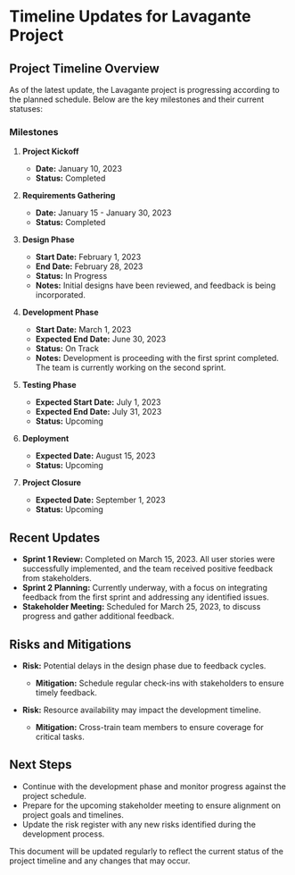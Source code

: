 # Timeline Updates for Lavagante Project

## Project Timeline Overview

As of the latest update, the Lavagante project is progressing according to the planned schedule. Below are the key milestones and their current statuses:

### Milestones

1. **Project Kickoff**
   - **Date:** January 10, 2023
   - **Status:** Completed

2. **Requirements Gathering**
   - **Date:** January 15 - January 30, 2023
   - **Status:** Completed

3. **Design Phase**
   - **Start Date:** February 1, 2023
   - **End Date:** February 28, 2023
   - **Status:** In Progress
   - **Notes:** Initial designs have been reviewed, and feedback is being incorporated.

4. **Development Phase**
   - **Start Date:** March 1, 2023
   - **Expected End Date:** June 30, 2023
   - **Status:** On Track
   - **Notes:** Development is proceeding with the first sprint completed. The team is currently working on the second sprint.

5. **Testing Phase**
   - **Expected Start Date:** July 1, 2023
   - **Expected End Date:** July 31, 2023
   - **Status:** Upcoming

6. **Deployment**
   - **Expected Date:** August 15, 2023
   - **Status:** Upcoming

7. **Project Closure**
   - **Expected Date:** September 1, 2023
   - **Status:** Upcoming

## Recent Updates

- **Sprint 1 Review:** Completed on March 15, 2023. All user stories were successfully implemented, and the team received positive feedback from stakeholders.
- **Sprint 2 Planning:** Currently underway, with a focus on integrating feedback from the first sprint and addressing any identified issues.
- **Stakeholder Meeting:** Scheduled for March 25, 2023, to discuss progress and gather additional feedback.

## Risks and Mitigations

- **Risk:** Potential delays in the design phase due to feedback cycles.
  - **Mitigation:** Schedule regular check-ins with stakeholders to ensure timely feedback.

- **Risk:** Resource availability may impact the development timeline.
  - **Mitigation:** Cross-train team members to ensure coverage for critical tasks.

## Next Steps

- Continue with the development phase and monitor progress against the project schedule.
- Prepare for the upcoming stakeholder meeting to ensure alignment on project goals and timelines.
- Update the risk register with any new risks identified during the development process.

This document will be updated regularly to reflect the current status of the project timeline and any changes that may occur.
